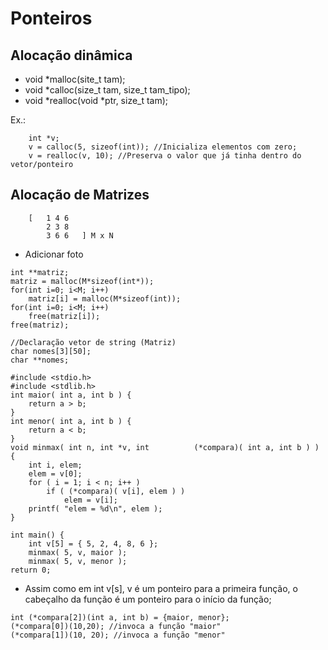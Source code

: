 # Ponteiros

## Alocação dinâmica

* void *malloc(site_t tam);
* void *calloc(size_t tam, size_t tam_tipo);
* void *realloc(void *ptr, size_t tam);

Ex.:
```
    int *v;
    v = calloc(5, sizeof(int)); //Inicializa elementos com zero;
    v = realloc(v, 10); //Preserva o valor que já tinha dentro do vetor/ponteiro
```

## Alocação de Matrizes

```
    [   1 4 6
        2 3 8
        3 6 6   ] M x N
```

* Adicionar foto

```
int **matriz;
matriz = malloc(M*sizeof(int*));
for(int i=0; i<M; i++)
    matriz[i] = malloc(M*sizeof(int));
for(int i=0; i<M; i++)
    free(matriz[i]);
free(matriz);

//Declaração vetor de string (Matriz)
char nomes[3][50];
char **nomes;
```

```
#include <stdio.h>
#include <stdlib.h>
int maior( int a, int b ) {
    return a > b;
}
int menor( int a, int b ) {
    return a < b;
}
void minmax( int n, int *v, int          (*compara)( int a, int b ) ) {
    int i, elem;
    elem = v[0];
    for ( i = 1; i < n; i++ )
        if ( (*compara)( v[i], elem ) )
            elem = v[i];
    printf( "elem = %d\n", elem );
}

int main() {
    int v[5] = { 5, 2, 4, 8, 6 };
    minmax( 5, v, maior );
    minmax( 5, v, menor );
return 0;
```

* Assim como em int v[s], v é um ponteiro para a primeira função, o cabeçalho da função é um ponteiro para o início da função;

```
int (*compara[2])(int a, int b) = {maior, menor};
(*compara[0])(10,20); //invoca a função "maior"
(*compara[1])(10, 20); //invoca a função "menor"
```